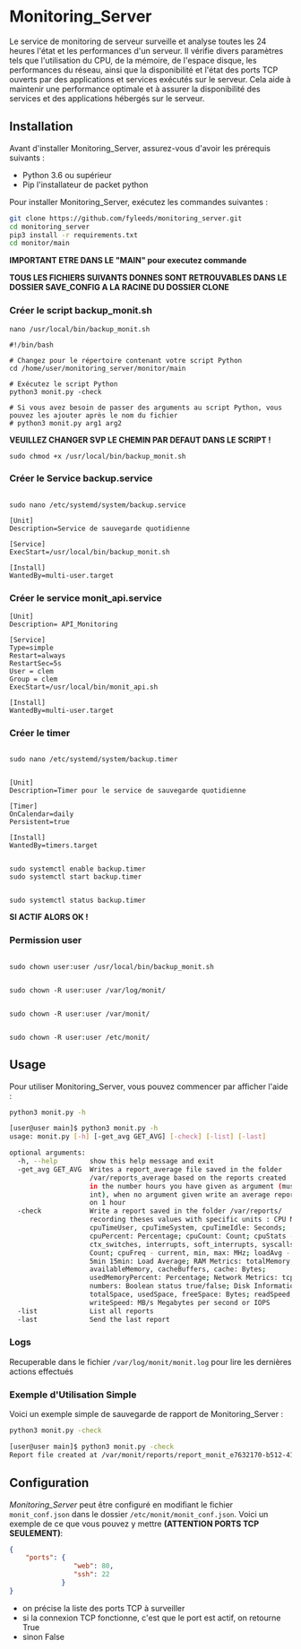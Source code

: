 
# Monitoring_Server

Le service de monitoring de serveur surveille et analyse toutes les 24 heures l'état et les performances d'un serveur. Il vérifie divers paramètres tels que l'utilisation du CPU, de la mémoire, de l'espace disque, les performances du réseau, ainsi que la disponibilité et l'état des ports TCP ouverts par des applications et services exécutés sur le serveur. Cela aide à maintenir une performance optimale et à assurer la disponibilité des services et des applications hébergés sur le serveur.

## Installation

Avant d'installer Monitoring_Server, assurez-vous d'avoir les prérequis suivants :

- Python 3.6 ou supérieur
- Pip l'installateur de packet python

Pour installer Monitoring_Server, exécutez les commandes suivantes :

```bash
git clone https://github.com/fyleeds/monitoring_server.git
cd monitoring_server 
pip3 install -r requirements.txt
cd monitor/main
```
**IMPORTANT ETRE DANS LE "MAIN" pour executez commande**

**TOUS LES FICHIERS SUIVANTS DONNES SONT RETROUVABLES DANS LE DOSSIER SAVE_CONFIG A LA RACINE DU DOSSIER CLONE**

### Créer le script backup_monit.sh

```
nano /usr/local/bin/backup_monit.sh
```

```
#!/bin/bash

# Changez pour le répertoire contenant votre script Python
cd /home/user/monitoring_server/monitor/main

# Exécutez le script Python
python3 monit.py -check

# Si vous avez besoin de passer des arguments au script Python, vous pouvez les ajouter après le nom du fichier
# python3 monit.py arg1 arg2
```
**VEUILLEZ CHANGER SVP LE CHEMIN PAR DEFAUT DANS LE SCRIPT !**
```
sudo chmod +x /usr/local/bin/backup_monit.sh
```
### Créer le Service backup.service
```

sudo nano /etc/systemd/system/backup.service

```
```
[Unit]
Description=Service de sauvegarde quotidienne

[Service]
ExecStart=/usr/local/bin/backup_monit.sh

[Install]
WantedBy=multi-user.target
```
### Créer le service monit_api.service
```
[Unit]
Description= API_Monitoring

[Service]
Type=simple
Restart=always
RestartSec=5s
User = clem
Group = clem
ExecStart=/usr/local/bin/monit_api.sh

[Install]
WantedBy=multi-user.target
```

### Créer le timer
```

sudo nano /etc/systemd/system/backup.timer

```
```

[Unit]
Description=Timer pour le service de sauvegarde quotidienne

[Timer]
OnCalendar=daily
Persistent=true

[Install]
WantedBy=timers.target

```
```

sudo systemctl enable backup.timer
sudo systemctl start backup.timer

```
```

sudo systemctl status backup.timer

```
**SI ACTIF ALORS OK !**

### Permission user
```

sudo chown user:user /usr/local/bin/backup_monit.sh

```
```

sudo chown -R user:user /var/log/monit/

```
```

sudo chown -R user:user /var/monit/

```
```

sudo chown -R user:user /etc/monit/

```

## Usage

Pour utiliser Monitoring_Server, vous pouvez commencer par afficher l'aide :

```bash
python3 monit.py -h
```
```bash
[user@user main]$ python3 monit.py -h
usage: monit.py [-h] [-get_avg GET_AVG] [-check] [-list] [-last]

optional arguments:
  -h, --help        show this help message and exit
  -get_avg GET_AVG  Writes a report_average file saved in the folder
                    /var/reports_average based on the reports created
                    in the number hours you have given as argument (must be a
                    int), when no argument given write an average report based
                    on 1 hour
  -check            Write a report saved in the folder /var/reports/
                    recording theses values with specific units : CPU Metrics:
                    cpuTimeUser, cpuTimeSystem, cpuTimeIdle: Seconds;
                    cpuPercent: Percentage; cpuCount: Count; cpuStats -
                    ctx_switches, interrupts, soft_interrupts, syscalls:
                    Count; cpuFreq - current, min, max: MHz; loadAvg - 1min
                    5min 15min: Load Average; RAM Metrics: totalMemory,
                    availableMemory, cacheBuffers, cache: Bytes;
                    usedMemoryPercent: Percentage; Network Metrics: tcp - Port
                    numbers: Boolean status true/false; Disk Information:
                    totalSpace, usedSpace, freeSpace: Bytes; readSpeed,
                    writeSpeed: MB/s Megabytes per second or IOPS
  -list             List all reports
  -last             Send the last report

```
### Logs

Recuperable dans le fichier `/var/log/monit/monit.log` pour lire les dernières actions effectués

### Exemple d'Utilisation Simple

Voici un exemple simple de sauvegarde de rapport de Monitoring_Server :

```bash
python3 monit.py -check
```
```bash
[user@user main]$ python3 monit.py -check
Report file created at /var/monit/reports/report_monit_e7632170-b512-4120-8ff0-682346acc531_14-01-2024_23-48-40.json
```
## Configuration

*Monitoring_Server* peut être configuré en modifiant le fichier `monit_conf.json` dans le dossier `/etc/monit/monit_conf.json`. Voici un exemple de ce que vous pouvez y mettre **(ATTENTION PORTS TCP SEULEMENT)**:

```json
{
    "ports": {
                "web": 80,
                "ssh": 22
             }
}
```

- on précise la liste des ports TCP à surveiller
- si la connexion TCP fonctionne, c'est que le port est actif, on retourne True
- sinon False
